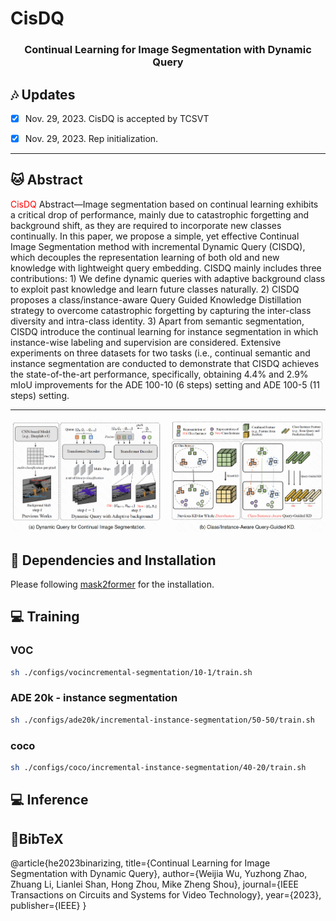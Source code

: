 # CisDQ

### <div align="center"> Continual Learning for Image Segmentation with Dynamic Query <div> 



## :notes: **Updates**



- [x] Nov. 29, 2023. CisDQ is accepted by TCSVT
- [x] Nov. 29, 2023. Rep initialization.


---

## 🐱 Abstract
<font color="red">CisDQ</font> Abstract—Image segmentation based on continual learning
exhibits a critical drop of performance, mainly due to catastrophic
forgetting and background shift, as they are required to
incorporate new classes continually. In this paper, we propose
a simple, yet effective Continual Image Segmentation method
with incremental Dynamic Query (CISDQ), which decouples
the representation learning of both old and new knowledge
with lightweight query embedding. CISDQ mainly includes three
contributions: 1) We define dynamic queries with adaptive background
class to exploit past knowledge and learn future classes
naturally. 2) CISDQ proposes a class/instance-aware Query
Guided Knowledge Distillation strategy to overcome catastrophic
forgetting by capturing the inter-class diversity and intra-class
identity. 3) Apart from semantic segmentation, CISDQ introduce
the continual learning for instance segmentation in which
instance-wise labeling and supervision are considered. Extensive
experiments on three datasets for two tasks (i.e., continual
semantic and instance segmentation are conducted to demonstrate
that CISDQ achieves the state-of-the-art performance,
specifically, obtaining 4.4% and 2.9% mIoU improvements for
the ADE 100-10 (6 steps) setting and ADE 100-5 (11 steps) setting.

---

![image.](image/WX20231129-160726@2x.png)


## 🔧 Dependencies and Installation
Please following [mask2former](https://github.com/facebookresearch/Mask2Former) for the installation.


## 💻 Training



### VOC
```bash 
sh ./configs/vocincremental-segmentation/10-1/train.sh
```

### ADE 20k - instance segmentation
```bash 
sh ./configs/ade20k/incremental-instance-segmentation/50-50/train.sh
```

### coco
```bash 
sh ./configs/coco/incremental-instance-segmentation/40-20/train.sh
```


## 💻 Inference


## 📖BibTeX

    
@article{he2023binarizing,
  title={Continual Learning for Image Segmentation with Dynamic Query},
  author={Weijia Wu, Yuzhong Zhao, Zhuang Li, Lianlei Shan, Hong Zhou, Mike Zheng Shou},
  journal={IEEE Transactions on Circuits and Systems for Video Technology},
  year={2023},
  publisher={IEEE}
}
